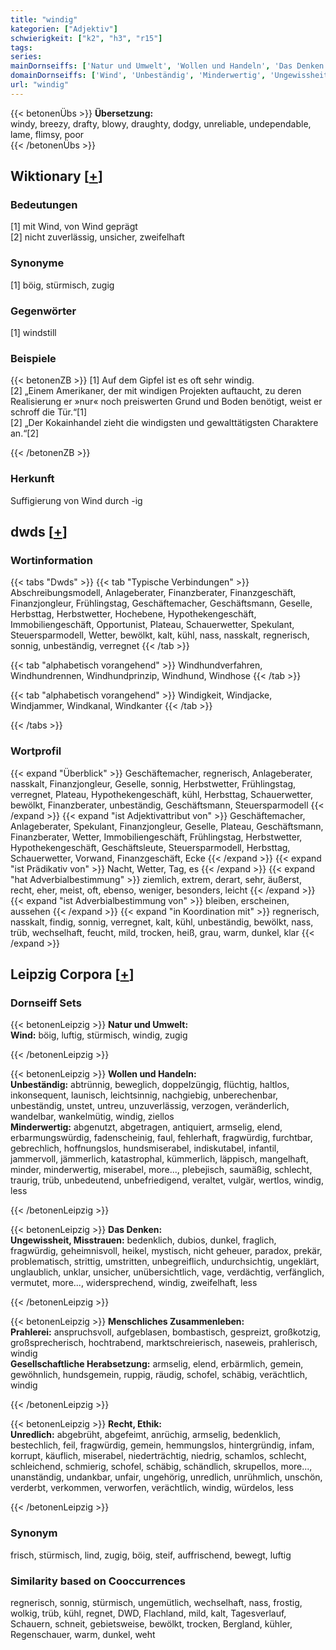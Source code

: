```yaml
---
title: "windig"
kategorien: ["Adjektiv"]
schwierigkeit: ["k2", "h3", "r15"]
tags:
series:
mainDornseiffs: ['Natur und Umwelt', 'Wollen und Handeln', 'Das Denken', 'Menschliches Zusammenleben', 'Recht, Ethik']
domainDornseiffs: ['Wind', 'Unbeständig', 'Minderwertig', 'Ungewissheit, Misstrauen', 'Prahlerei', 'Gesellschaftliche Herabsetzung', 'Unredlich']
url: "windig"
---
```


{{< betonenÜbs >}}
**Übersetzung:**  
windy, breezy, drafty, blowy, draughty, dodgy, unreliable, undependable, lame, flimsy, poor  
{{< /betonenÜbs >}}

## Wiktionary [[+](https://de.wiktionary.org/wiki/windig)]

### Bedeutungen
[1] mit Wind, von Wind geprägt  
[2] nicht zuverlässig, unsicher, zweifelhaft  

### Synonyme
[1] böig, stürmisch, zugig  

### Gegenwörter
[1] windstill  

### Beispiele
{{< betonenZB >}}
[1] Auf dem Gipfel ist es oft sehr windig.  
[2] „Einem Amerikaner, der mit windigen Projekten auftaucht, zu deren Realisierung er »nur« noch preiswerten Grund und Boden benötigt, weist er schroff die Tür.“[1]  
[2] „Der Kokainhandel zieht die windigsten und gewalttätigsten Charaktere an.“[2]  

{{< /betonenZB >}}
### Herkunft
Suffigierung von Wind durch -ig  



## dwds [[+](https://www.dwds.de/wb/windig)]

### Wortinformation
{{< tabs "Dwds" >}}
{{< tab "Typische Verbindungen" >}}
Abschreibungsmodell, Anlageberater, Finanzberater, Finanzgeschäft, Finanzjongleur, Frühlingstag, Geschäftemacher, Geschäftsmann, Geselle, Herbsttag, Herbstwetter, Hochebene, Hypothekengeschäft, Immobiliengeschäft, Opportunist, Plateau, Schauerwetter, Spekulant, Steuersparmodell, Wetter, bewölkt, kalt, kühl, nass, nasskalt, regnerisch, sonnig, unbeständig, verregnet
{{< /tab >}}

{{< tab "alphabetisch vorangehend" >}}
Windhundverfahren, Windhundrennen, Windhundprinzip, Windhund, Windhose
{{< /tab >}}

{{< tab "alphabetisch vorangehend" >}}
Windigkeit, Windjacke, Windjammer, Windkanal, Windkanter
{{< /tab >}}

{{< /tabs >}}

### Wortprofil
{{< expand "Überblick" >}} Geschäftemacher, regnerisch, Anlageberater, nasskalt, Finanzjongleur, Geselle, sonnig, Herbstwetter, Frühlingstag, verregnet, Plateau, Hypothekengeschäft, kühl, Herbsttag, Schauerwetter, bewölkt, Finanzberater, unbeständig, Geschäftsmann, Steuersparmodell {{< /expand >}}
{{< expand "ist Adjektivattribut von" >}} Geschäftemacher, Anlageberater, Spekulant, Finanzjongleur, Geselle, Plateau, Geschäftsmann, Finanzberater, Wetter, Immobiliengeschäft, Frühlingstag, Herbstwetter, Hypothekengeschäft, Geschäftsleute, Steuersparmodell, Herbsttag, Schauerwetter, Vorwand, Finanzgeschäft, Ecke {{< /expand >}}
{{< expand "ist Prädikativ von" >}} Nacht, Wetter, Tag, es {{< /expand >}}
{{< expand "hat Adverbialbestimmung" >}} ziemlich, extrem, derart, sehr, äußerst, recht, eher, meist, oft, ebenso, weniger, besonders, leicht {{< /expand >}}
{{< expand "ist Adverbialbestimmung von" >}} bleiben, erscheinen, aussehen {{< /expand >}}
{{< expand "in Koordination mit" >}} regnerisch, nasskalt, findig, sonnig, verregnet, kalt, kühl, unbeständig, bewölkt, nass, trüb, wechselhaft, feucht, mild, trocken, heiß, grau, warm, dunkel, klar {{< /expand >}}

## Leipzig Corpora [[+](https://corpora.uni-leipzig.de/en/res?word=windig&corpusId=deu_newscrawl-public_2018)]

### Dornseiff Sets
{{< betonenLeipzig >}}
**Natur und Umwelt:**  
**Wind:** böig, luftig, stürmisch, windig, zugig  

{{< /betonenLeipzig >}}


{{< betonenLeipzig >}}
**Wollen und Handeln:**  
**Unbeständig:** abtrünnig, beweglich, doppelzüngig, flüchtig, haltlos, inkonsequent, launisch, leichtsinnig, nachgiebig, unberechenbar, unbeständig, unstet, untreu, unzuverlässig, verzogen, veränderlich, wandelbar, wankelmütig, windig, ziellos  
**Minderwertig:** abgenutzt, abgetragen, antiquiert, armselig, elend, erbarmungswürdig, fadenscheinig, faul, fehlerhaft, fragwürdig, furchtbar, gebrechlich, hoffnungslos, hundsmiserabel, indiskutabel, infantil, jammervoll, jämmerlich, katastrophal, kümmerlich, läppisch, mangelhaft, minder, minderwertig, miserabel, more..., plebejisch, saumäßig, schlecht, traurig, trüb, unbedeutend, unbefriedigend, veraltet, vulgär, wertlos, windig, less  

{{< /betonenLeipzig >}}


{{< betonenLeipzig >}}
**Das Denken:**  
**Ungewissheit, Misstrauen:** bedenklich, dubios, dunkel, fraglich, fragwürdig, geheimnisvoll, heikel, mystisch, nicht geheuer, paradox, prekär, problematisch, strittig, umstritten, unbegreiflich, undurchsichtig, ungeklärt, unglaublich, unklar, unsicher, unübersichtlich, vage, verdächtig, verfänglich, vermutet, more..., widersprechend, windig, zweifelhaft, less  

{{< /betonenLeipzig >}}


{{< betonenLeipzig >}}
**Menschliches Zusammenleben:**  
**Prahlerei:** anspruchsvoll, aufgeblasen, bombastisch, gespreizt, großkotzig, großsprecherisch, hochtrabend, marktschreierisch, naseweis, prahlerisch, windig  
**Gesellschaftliche Herabsetzung:** armselig, elend, erbärmlich, gemein, gewöhnlich, hundsgemein, ruppig, räudig, schofel, schäbig, verächtlich, windig  

{{< /betonenLeipzig >}}


{{< betonenLeipzig >}}
**Recht, Ethik:**  
**Unredlich:** abgebrüht, abgefeimt, anrüchig, armselig, bedenklich, bestechlich, feil, fragwürdig, gemein, hemmungslos, hintergründig, infam, korrupt, käuflich, miserabel, niederträchtig, niedrig, schamlos, schlecht, schleichend, schmierig, schofel, schäbig, schändlich, skrupellos, more..., unanständig, undankbar, unfair, ungehörig, unredlich, unrühmlich, unschön, verderbt, verkommen, verworfen, verächtlich, windig, würdelos, less  

{{< /betonenLeipzig >}}

### Synonym
frisch, stürmisch, lind, zugig, böig, steif, auffrischend, bewegt, luftig


### Similarity based on Cooccurrences
regnerisch, sonnig, stürmisch, ungemütlich, wechselhaft, nass, frostig, wolkig, trüb, kühl, regnet, DWD, Flachland, mild, kalt, Tagesverlauf, Schauern, schneit, gebietsweise, bewölkt, trocken, Bergland, kühler, Regenschauer, warm, dunkel, weht

